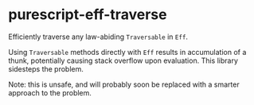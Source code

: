 # purescript-eff-traverse

Efficiently traverse any law-abiding `Traversable` in `Eff`.

Using `Traversable` methods directly with `Eff` results in accumulation of a thunk, potentially causing stack overflow upon evaluation. This library sidesteps the problem.

Note: this is unsafe, and will probably soon be replaced with a smarter approach to the problem.
